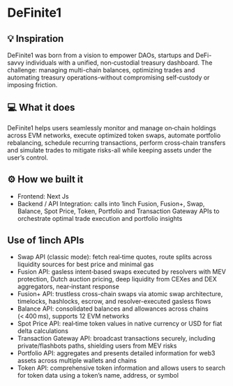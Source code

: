 # DeFinite1

## 💡 Inspiration

DeFinite1 was born from a vision to empower DAOs, startups and DeFi-savvy individuals with a unified, non‑custodial treasury dashboard. The challenge: managing multi-chain balances, optimizing trades and automating treasury operations-without compromising self‑custody or imposing friction.

## 💻 What it does

DeFinite1 helps users seamlessly monitor and manage on‑chain holdings across EVM networks, execute optimized token swaps, automate portfolio rebalancing, schedule recurring transactions, perform cross‑chain transfers and simulate trades to mitigate risks-all while keeping assets under the user’s control.

## ⚙️ How we built it

- Frontend: Next Js
- Backend / API Integration: calls into 1inch Fusion, Fusion+, Swap, Balance, Spot Price, Token, Portfolio and Transaction Gateway APIs to orchestrate optimal trade execution and portfolio insights

## Use of 1inch APIs

- Swap API (classic mode): fetch real‑time quotes, route splits across liquidity sources for best price and minimal gas 
- Fusion API: gasless intent‑based swaps executed by resolvers with MEV protection, Dutch auction pricing, deep liquidity from CEXes and DEX aggregators, near‑instant response
- Fusion+ API: trustless cross-chain swaps via atomic swap architecture, timelocks, hashlocks, escrow, and resolver-executed gasless flows
- Balance API: consolidated balances and allowances across chains (< 400 ms), supports 12 EVM networks
- Spot Price API: real‑time token values in native currency or USD for fiat delta calculations
- Transaction Gateway API: broadcast transactions securely, including private/flashbots paths, shielding users from MEV risks
- Portfolio API: aggregates and presents detailed information for web3 assets across multiple wallets and chains
- Token API: comprehensive token information and allows users to search for token data using a token’s name, address, or symbol

